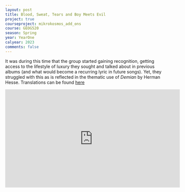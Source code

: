 ```yaml
---
layout: post
title: Blood, Sweat, Tears and Boy Meets Evil
project: true
courseproject: mikrokosmos_add_ons
course: GEOG520
season: Spring
year: YearOne
calyear: 2023
comments: false
---
```

It was during this time that the group started gaining recognition, getting access to the lifestyle of luxury they sought and talked about in previous albums (and what would become a recurring lyric in future songs). Yet, they struggled with this as is reflected in the thematic use of *Demian* by Herman Hesse. Translations can be found [here](https://genius.com/Genius-english-translations-bts-blood-sweat-and-tears-english-translation-lyrics)

<iframe width="560" height="315" src="https://www.youtube.com/embed/hmE9f-TEutc" title="YouTube video player" frameborder="0" allow="accelerometer; autoplay; clipboard-write; encrypted-media; gyroscope; picture-in-picture; web-share" allowfullscreen></iframe>
